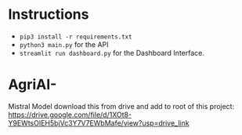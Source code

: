# Instructions
- ```pip3 install -r requirements.txt```
- ```python3 main.py``` for the API 
- ```streamlit run dashboard.py``` for the Dashboard Interface.

# AgriAI-
Mistral Model download this from drive and add to root of this project:  https://drive.google.com/file/d/1XOt8-Y9EWtsOIEH5bjVc3Y7V7EWbMafe/view?usp=drive_link
